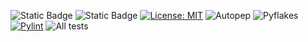 ![Static Badge](https://img.shields.io/badge/Python-3776AB?style=for-the-badge&logo=python&logoColor=white&link=https%3A%2F%2Fimg.shields.io%2Fbadge%2FPython-3776AB%3Fstyle%3Dfor-the-badge%26logo%3Dpython%26logoColor%3Dwhite)
![Static Badge](https://img.shields.io/badge/Linux-FCC624?style=for-the-badge&logo=linux-mint&logoColor=white&link=https%3A%2F%2Fimg.shields.io%2Fgithub%2Flicense%2F%7Busername%7D%2F%7Brepo-name%7D.svg)
[![License: MIT](https://img.shields.io/badge/License-MIT-yellow.svg)](https://opensource.org/licenses/MIT)
![Autopep](https://img.shields.io/github/actions/workflow/status/Software-Engineering-Project-PKHSAK/a_beautiful_repo/.github/workflows/autopep.yml?branch=main&label=autopep)
![Pyflakes](https://img.shields.io/github/actions/workflow/status/Software-Engineering-Project-PKHSAK/a_beautiful_repo/.github/workflows/pyflakes.yml?branch=main&label=pyflakes)
[![Pylint](https://img.shields.io/badge/pylint-passing-success.svg)](https://pylint.org/)
![All tests](https://github.com/Software-Engineering-Project-PKHSAK/a_beautiful_repo/actions/workflows/python-app.yml/badge.svg?event=push)
<!-- my-badges start -->
<!-- my-badges end -->
